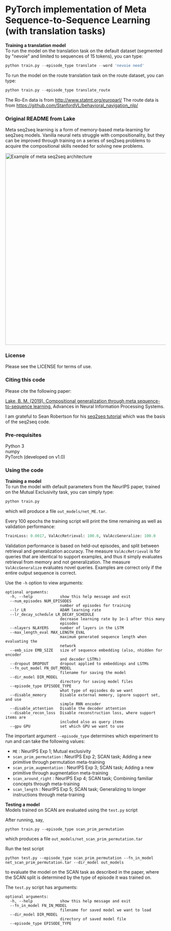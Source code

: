 # PyTorch implementation of Meta Sequence-to-Sequence Learning (with translation tasks)  

**Training a translation model**  
To run the model on the translation task on the default dataset (segmented by "nevoie" and limited to sequences of 15 tokens), you can type:  
```python
python train.py --episode_type translate --word 'nevoie need'
```
To run the model on the route translation task on the route dataset, you can type:  
```python
python train.py --episode_type translate_route
```
The Ro-En data is from http://www.statmt.org/europarl/ 
The route data is from https://github.com/StanfordVL/behavioral_navigation_nlp/
### Original README from Lake
Meta seq2seq learning is a form of memory-based meta-learning for seq2seq models. Vanilla neural nets struggle with compositionality, but they can be improved through training on a series of seq2seq problems to acquire the compositional skills needed for solving new problems. 

<img src="data/meta_seq2seq.jpg" alt="Example of meta seq2seq architecture" width="600"/>

### License

Please see the LICENSE for terms of use.

### Citing this code
Please cite the following paper:

[Lake, B. M. (2019). Compositional generalization through meta sequence-to-sequence learning.](https://cims.nyu.edu/~brenden/papers/Lake2019NeurIPS.pdf) Advances in Neural Information Processing Systems.

I am grateful to Sean Robertson for his [seq2seq tutorial](https://github.com/spro/practical-pytorch/blob/master/seq2seq-translation/seq2seq-translation-batched.ipynb) which was the basis of the seq2seq code.

### Pre-requisites 
Python 3   
numpy   
PyTorch (developed on v1.0)

### Using the code

**Training a model**   
To run the model with default parameters from the NeurIPS paper, trained on the Mutual Exclusivity task, you can simply type:
```python
python train.py
```
which will produce a file `out_models/net_ME.tar`.

Every 100 epochs the training script will print the time remaining as well as validation performance:
```python
TrainLoss: 0.0017, ValAccRetrieval: 100.0, ValAccGeneralize: 100.0
```
Validation performance is based on held-out episodes, and split between retrieval and generalization accuracy. The measure `ValAccRetrieval` is for queries that are identical to support examples, and thus it simply evaluates retrieval from memory and not generalization. The measure `ValAccGeneralize` evaluates novel queries. Examples are correct only if the entire output sequence is correct.

Use the `-h` option to view arguments:
```
optional arguments:
  -h, --help            show this help message and exit
  --num_episodes NUM_EPISODES
                        number of episodes for training
  --lr LR               ADAM learning rate
  --lr_decay_schedule LR_DECAY_SCHEDULE
                        decrease learning rate by 1e-1 after this many
                        episodes
  --nlayers NLAYERS     number of layers in the LSTM
  --max_length_eval MAX_LENGTH_EVAL
                        maximum generated sequence length when evaluating the
                        network
  --emb_size EMB_SIZE   size of sequence embedding (also, nhidden for encoder
                        and decoder LSTMs)
  --dropout DROPOUT     dropout applied to embeddings and LSTMs
  --fn_out_model FN_OUT_MODEL
                        filename for saving the model
  --dir_model DIR_MODEL
                        directory for saving model files
  --episode_type EPISODE_TYPE
                        what type of episodes do we want
  --disable_memory      Disable external memory, ignore support set, and use
                        simple RNN encoder
  --disable_attention   Disable the decoder attention
  --disable_recon_loss  Disable reconstruction loss, where support items are
                        included also as query items
  --gpu GPU             set which GPU we want to use
```  

The important argument ``--episode_type`` determines which experiment to run and can take the following values:
* `ME` : NeurIPS Exp 1; Mutual exclusivity
* `scan_prim_permutation` : NeurIPS Exp 2; SCAN task; Adding a new primitive through permutation meta-training 
* `scan_prim_augmentation` : NeurIPS Exp 3; SCAN task; Adding a new primitive through augmentation meta-training
* `scan_around_right` : NeurIPS Exp 4; SCAN task; Combining familiar concepts through meta-training
* `scan_length` : NeurIPS Exp 5; SCAN task; Generalizing to longer instructions through meta-training

**Testing a model**   
Models trained on SCAN are evaluated using the `test.py` script

After running, say,
```
python train.py --episode_type scan_prim_permutation
```
which produces a file `out_models/net_scan_prim_permutation.tar`

Run the test script
```
python test.py --episode_type scan_prim_permutation --fn_in_model net_scan_prim_permutation.tar --dir_model out_models
```
to evaluate the model on the SCAN task as described in the paper, where the SCAN split is determined by the type of episode it was trained on.

The `test.py` script has arguments: 
```
optional arguments:
  -h, --help            show this help message and exit
  --fn_in_model FN_IN_MODEL
                        filename for saved model we want to load
  --dir_model DIR_MODEL
                        directory of saved model file
  --episode_type EPISODE_TYPE
```
